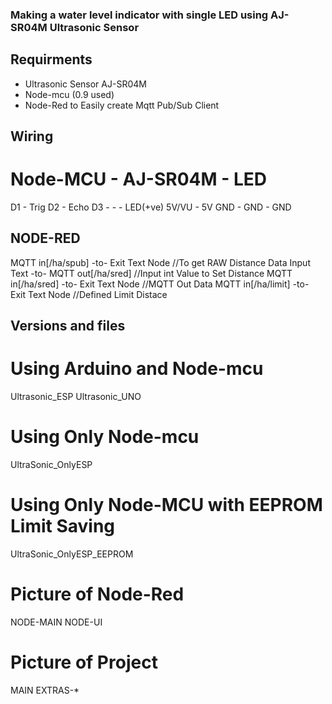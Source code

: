 ### Making a water level indicator with single LED using AJ-SR04M Ultrasonic Sensor

## Requirments
*   Ultrasonic Sensor AJ-SR04M
*   Node-mcu (0.9 used)
*   Node-Red to Easily create Mqtt Pub/Sub Client

## Wiring
# Node-MCU -  AJ-SR04M  -   LED
D1      -   Trig
D2      -   Echo
D3      -    -    - LED(+ve)
5V/VU   -   5V
GND     -   GND   - GND

## NODE-RED
MQTT in[/ha/spub]   -to-    Exit Text Node //To get RAW Distance Data
Input Text          -to-    MQTT out[/ha/sred]  //Input int Value to Set Distance
MQTT in[/ha/sred]   -to-    Exit Text Node  //MQTT Out Data
MQTT in[/ha/limit]   -to-    Exit Text Node //Defined Limit Distace

## Versions and files
# Using Arduino and Node-mcu
Ultrasonic_ESP
Ultrasonic_UNO

# Using Only Node-mcu
UltraSonic_OnlyESP

# Using Only Node-MCU with EEPROM Limit Saving
UltraSonic_OnlyESP_EEPROM

# Picture of Node-Red
NODE-MAIN
NODE-UI

# Picture of Project
MAIN
EXTRAS-*
